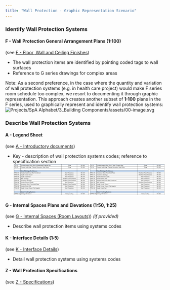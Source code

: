 ```yaml
---
title: "Wall Protection - Graphic Representation Scenario"
---
```

### Identify Wall Protection Systems

#### F - Wall Protection General Arrangement Plans (1:100)
(see [F - Floor, Wall and Ceiling Finishes](notes/2_Alphabet/F%20-%20Floor,%20Wall%20and%20Ceiling%20Finishes.md))
- The wall protection items are identified by pointing coded tags to wall surfaces
- Reference to G series drawings for complex areas

Note: 
As a second preference, in the case where the quantity and variation of wall protection systems (e.g. in health care project) would make F series room schedule too complex, we resort to documenting it through graphic representation.
This approach creates another subset of **1:100** plans in the F series, used to
graphically represent and identify wall protection systems:
 ![Projects/SpA Alphabet/3_Building Components/assets/00-image.svg](Projects/SpA%20Alphabet/3_Building%20Components/assets/00-image.svg)

### Describe Wall Protection Systems

#### A - Legend Sheet
(see [A - Introductory documents](notes/2_Alphabet/A%20-%20Introductory%20documents.md))
- Key - description of wall protection systems codes; reference to specification section
![01-image 7](notes/3_Building%20Components/assets/01-image%207.svg)

#### G - Internal Spaces Plans and Elevations (1:50, 1:25)
(see [G - Internal Spaces (Room Layouts)](notes/2_Alphabet/G%20-%20Internal%20Spaces%20(Room%20Layouts).md))
_(if provided)_
- Describe wall protection items using systems codes

#### K - Interface Details (1:5)
(see [K - Interface Details](notes/2_Alphabet/K%20-%20Interface%20Details.md))
- Detail wall protection systems using systems codes

#### Z - Wall Protection Specifications
(see [Z - Specifications](notes/2_Alphabet/Z%20-%20Specifications.md))
